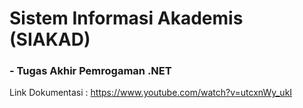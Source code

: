 # Sistem Informasi Akademis (SIAKAD)
### - Tugas Akhir Pemrogaman .NET

Link Dokumentasi : https://www.youtube.com/watch?v=utcxnWy_ukI
